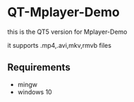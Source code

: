 # QT-Mplayer-Demo

this is the QT5 version for Mplayer-Demo

it supports .mp4,.avi,mkv,rmvb files

## Requirements
- mingw
- windows 10



